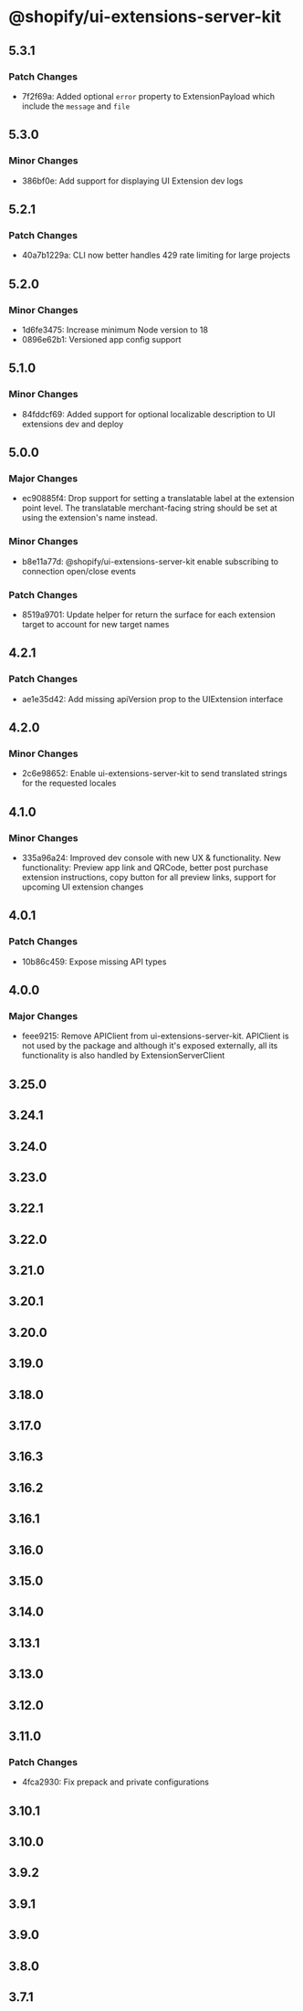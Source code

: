# @shopify/ui-extensions-server-kit

## 5.3.1

### Patch Changes

- 7f2f69a: Added optional `error` property to ExtensionPayload which include the `message` and `file`

## 5.3.0

### Minor Changes

- 386bf0e: Add support for displaying UI Extension dev logs

## 5.2.1

### Patch Changes

- 40a7b1229a: CLI now better handles 429 rate limiting for large projects

## 5.2.0

### Minor Changes

- 1d6fe3475: Increase minimum Node version to 18
- 0896e62b1: Versioned app config support

## 5.1.0

### Minor Changes

- 84fddcf69: Added support for optional localizable description to UI extensions dev and deploy

## 5.0.0

### Major Changes

- ec90885f4: Drop support for setting a translatable label at the extension point level.
  The translatable merchant-facing string should be set at using the extension's name instead.

### Minor Changes

- b8e11a77d: @shopify/ui-extensions-server-kit enable subscribing to connection open/close events

### Patch Changes

- 8519a9701: Update helper for return the surface for each extension target to account for new target names

## 4.2.1

### Patch Changes

- ae1e35d42: Add missing apiVersion prop to the UIExtension interface

## 4.2.0

### Minor Changes

- 2c6e98652: Enable ui-extensions-server-kit to send translated strings for the requested locales

## 4.1.0

### Minor Changes

- 335a96a24: Improved dev console with new UX & functionality. New functionality: Preview app link and QRCode, better post purchase extension instructions, copy button for all preview links, support for upcoming UI extension changes

## 4.0.1

### Patch Changes

- 10b86c459: Expose missing API types

## 4.0.0

### Major Changes

- feee9215: Remove APIClient from ui-extensions-server-kit. APIClient is not used by the package and although it's exposed externally, all its functionality is also handled by ExtensionServerClient

## 3.25.0

## 3.24.1

## 3.24.0

## 3.23.0

## 3.22.1

## 3.22.0

## 3.21.0

## 3.20.1

## 3.20.0

## 3.19.0

## 3.18.0

## 3.17.0

## 3.16.3

## 3.16.2

## 3.16.1

## 3.16.0

## 3.15.0

## 3.14.0

## 3.13.1

## 3.13.0

## 3.12.0

## 3.11.0

### Patch Changes

- 4fca2930: Fix prepack and private configurations

## 3.10.1

## 3.10.0

## 3.9.2

## 3.9.1

## 3.9.0

## 3.8.0

## 3.7.1
